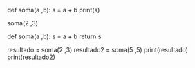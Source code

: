 def soma(a ,b):
    s = a + b
    print(s)

soma(2 ,3)



def soma(a ,b):
    s = a + b
    return s

resultado = soma(2 ,3)
resultado2 = soma(5 ,5)
print(resultado)
print(resultado2)
